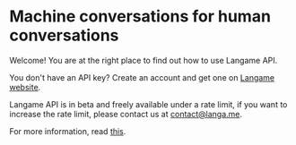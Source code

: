 
# Machine conversations for human conversations

Welcome! You are at the right place to find out how to use Langame API.

You don't have an API key? Create an account and get one on [Langame website](https://langa.me).

Langame API is in beta and freely available under a rate limit, if you want to increase the rate limit, please contact us at contact@langa.me.

For more information, read [this](https://help.langa.me/langame-api).